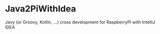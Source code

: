 # Java2PiWithIdea
Javy (or Groovy, Kotlin, ...) cross development for RaspberryPi with IntelliJ IDEA
